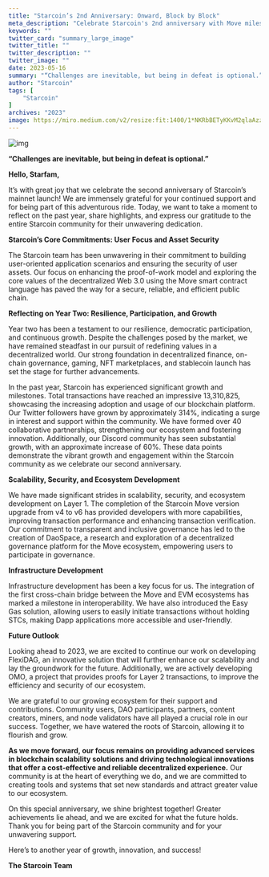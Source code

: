 ```yaml
---
title: "Starcoin’s 2nd Anniversary: Onward, Block by Block"
meta_description: "Celebrate Starcoin's 2nd anniversary with Move milestones and achievements in blockchain growth."
keywords: ""
twitter_card: "summary_large_image"
twitter_title: ""
twitter_description: ""
twitter_image: ""
date: 2023-05-16
summary: "“Challenges are inevitable, but being in defeat is optional.” Hello, Starfam, It’s with great joy that we celebrate the second anniversary of Starcoin’s mainnet launch! We are immensely grateful for your..."
author: "Starcoin"
tags: [
    "Starcoin"
]
archives: "2023"
image: https://miro.medium.com/v2/resize:fit:1400/1*NKRbBETyKKvM2qlaAzz4Zg.png
---
```


![img](https://miro.medium.com/v2/resize:fit:1400/1*NKRbBETyKKvM2qlaAzz4Zg.png)

**“Challenges are inevitable, but being in defeat is optional.”**

**Hello, Starfam,**

It’s with great joy that we celebrate the second anniversary of Starcoin’s mainnet launch! We are immensely grateful for your continued support and for being part of this adventurous ride. Today, we want to take a moment to reflect on the past year, share highlights, and express our gratitude to the entire Starcoin community for their unwavering dedication.

**Starcoin’s Core Commitments: User Focus and Asset Security**

The Starcoin team has been unwavering in their commitment to building user-oriented application scenarios and ensuring the security of user assets. Our focus on enhancing the proof-of-work model and exploring the core values of the decentralized Web 3.0 using the Move smart contract language has paved the way for a secure, reliable, and efficient public chain.

**Reflecting on Year Two: Resilience, Participation, and Growth**

Year two has been a testament to our resilience, democratic participation, and continuous growth. Despite the challenges posed by the market, we have remained steadfast in our pursuit of redefining values in a decentralized world. Our strong foundation in decentralized finance, on-chain governance, gaming, NFT marketplaces, and stablecoin launch has set the stage for further advancements.

In the past year, Starcoin has experienced significant growth and milestones. Total transactions have reached an impressive 13,310,825, showcasing the increasing adoption and usage of our blockchain platform. Our Twitter followers have grown by approximately 314%, indicating a surge in interest and support within the community. We have formed over 40 collaborative partnerships, strengthening our ecosystem and fostering innovation. Additionally, our Discord community has seen substantial growth, with an approximate increase of 60%. These data points demonstrate the vibrant growth and engagement within the Starcoin community as we celebrate our second anniversary.

**Scalability, Security, and Ecosystem Development**

We have made significant strides in scalability, security, and ecosystem development on Layer 1. The completion of the Starcoin Move version upgrade from v4 to v6 has provided developers with more capabilities, improving transaction performance and enhancing transaction verification. Our commitment to transparent and inclusive governance has led to the creation of DaoSpace, a research and exploration of a decentralized governance platform for the Move ecosystem, empowering users to participate in governance.

**Infrastructure Development**

Infrastructure development has been a key focus for us. The integration of the first cross-chain bridge between the Move and EVM ecosystems has marked a milestone in interoperability. We have also introduced the Easy Gas solution, allowing users to easily initiate transactions without holding STCs, making Dapp applications more accessible and user-friendly.

**Future Outlook**

Looking ahead to 2023, we are excited to continue our work on developing FlexiDAG, an innovative solution that will further enhance our scalability and lay the groundwork for the future. Additionally, we are actively developing OMO, a project that provides proofs for Layer 2 transactions, to improve the efficiency and security of our ecosystem.

We are grateful to our growing ecosystem for their support and contributions. Community users, DAO participants, partners, content creators, miners, and node validators have all played a crucial role in our success. Together, we have watered the roots of Starcoin, allowing it to flourish and grow.

**As we move forward, our focus remains on providing advanced services in blockchain scalability solutions and driving technological innovations that offer a cost-effective and reliable decentralized experience.** Our community is at the heart of everything we do, and we are committed to creating tools and systems that set new standards and attract greater value to our ecosystem.

On this special anniversary, we shine brightest together! Greater achievements lie ahead, and we are excited for what the future holds. Thank you for being part of the Starcoin community and for your unwavering support.

Here’s to another year of growth, innovation, and success!

**The Starcoin Team**
